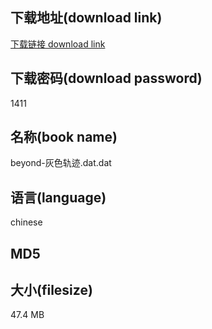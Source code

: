 ## 下载地址(download link)
[下载链接 download link](https://voluble-croquembouche-d321dc.netlify.app/?s=beyond-%E7%81%B0%E8%89%B2%E8%BD%A8%E8%BF%B9.dat)

## 下载密码(download password)
1411

## 名称(book name)
beyond-灰色轨迹.dat.dat

## 语言(language)
chinese

## MD5


## 大小(filesize)
47.4 MB
